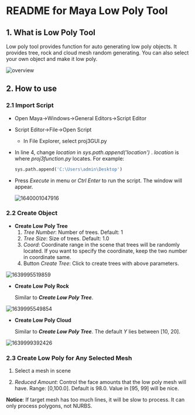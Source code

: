 <!-- # Maya-Low-Poly-Tool -->
# README for Maya Low Poly Tool

## 1. What is Low Poly Tool

Low poly tool provides function for auto generating low poly objects. It provides tree, rock and cloud mesh random generating. You can also select your own object and make it low poly.

![overview](.\pic\overview.png)

## 2. How to use

### 2.1 Import Script

- Open Maya->Windows->General Editors->Script Editor

- Script Editor->File->Open Script

  - In File Explorer, select proj3GUI.py

- In line 4, change _location_ in _sys.path.append('location')_ . _location_ is where _proj3function.py_ locates. For example:

  ```python
  sys.path.append('C:\Users\admin\Desktop')
  ```

- Press _Execute_ in menu or _Ctrl Enter_ to run the script. The window will appear.

  ![1640001047916](C:\Users\admin\AppData\Roaming\Typora\typora-user-images\1640001047916.png)

### 2.2 Create Object

- **Create Low Poly Tree**
  1. _Tree Number_: Number of trees. Default: 1
  2. _Tree Size_: Size of trees. Default: 1.0
  3. _Coord_: Coordinate range in the scene that trees will be randomly located. If you want to specify the coordinate, keep the two number in coordinate same.
  4. Button _Create Tree_: Click to create trees with above parameters.

![1639995519859](C:\Users\admin\AppData\Roaming\Typora\typora-user-images\1639995519859.png)

- **Create Low Poly Rock**

  Similar to _**Create Low Poly Tree**_.

![1639995549854](C:\Users\admin\AppData\Roaming\Typora\typora-user-images\1639995549854.png)

- **Create Low Poly Cloud**

  Similar to _**Create Low Poly Tree**_. The default _Y_ lies between [10, 20].  

![1639999392426](C:\Users\admin\AppData\Roaming\Typora\typora-user-images\1639999392426.png)

### 2.3 Create Low Poly for Any Selected Mesh

1. Select a mesh in scene

2. _Reduced Amount_: Control the face amounts that the low poly mesh will have. Range: [0,100.0]. Default is 98.0. Value in [95, 99] will be nice. 

   

**Notice**: If target mesh has too much lines, it will be slow to process. It can only process polygons, not NURBS. 



